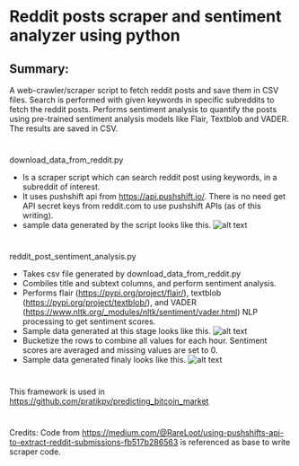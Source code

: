 # Reddit posts scraper and sentiment analyzer using python

## Summary:
A web-crawler/scraper script to fetch reddit posts and save them in CSV files. Search is performed with given keywords in specific subreddits to fetch the reddit posts. Performs sentiment analysis to quantify the posts using pre-trained sentiment analysis models like Flair, Textblob and VADER. The results are saved in CSV.

#
download_data_from_reddit.py 
* Is a scraper script which can search reddit post using keywords, in a subreddit of interest.
* It uses pushshift api from https://api.pushshift.io/. There is no need get API secret keys from reddit.com to use pushshift APIs (as of this writing).
* sample data generated by the script looks like this.
  ![alt text](https://github.com/pratikpv/reddit_scraper_and_sentiment_analyzer/blob/master/sample_reddit_data.png)

#
reddit_post_sentiment_analysis.py
* Takes csv file generated by download_data_from_reddit.py
* Combiles title and subtext columns, and perform sentiment analysis.
* Performs flair (https://pypi.org/project/flair/), textblob (https://pypi.org/project/textblob/), and VADER (https://www.nltk.org/_modules/nltk/sentiment/vader.html) NLP processing to get sentiment scores.
* Sample data generated at this stage looks like this.
  ![alt text](https://github.com/pratikpv/reddit_scraper_and_sentiment_analyzer/blob/master/sample_reddit_data_sentiment.png)
* Bucketize the rows to combine all values for each hour. Sentiment scores are averaged and missing values are set to 0.
* Sample data generated finaly looks like this.
  ![alt text](https://github.com/pratikpv/reddit_scraper_and_sentiment_analyzer/blob/master/sample_reddit_data_sentiment_bucketized.png)

#
This framework is used in https://github.com/pratikpv/predicting_bitcoin_market
#
Credits:
Code from https://medium.com/@RareLoot/using-pushshifts-api-to-extract-reddit-submissions-fb517b286563 is referenced as base to write scraper code.


